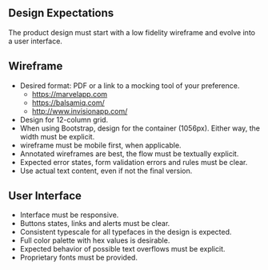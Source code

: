 ## Design Expectations
The product design must start with a low fidelity wireframe and evolve into a user interface.

## Wireframe
- Desired format: PDF or a link to a mocking tool of your preference.
    - https://marvelapp.com
    - https://balsamiq.com/
    - http://www.invisionapp.com/
- Design for 12-column grid.
- When using Bootstrap, design for the container (1056px). Either way, the width must be explicit.
- wireframe must be mobile first, when applicable.
- Annotated wireframes are best, the flow must be textually explicit.
- Expected error states, form validation errors and rules must be clear.
- Use actual text content, even if not the final version.

## User Interface
- Interface must be responsive.
- Buttons states, links and alerts must be clear.
- Consistent typescale for all typefaces in the design is expected.
- Full color palette with hex values is desirable.
- Expected behavior of possible text overflows must be explicit.
- Proprietary fonts must be provided.

